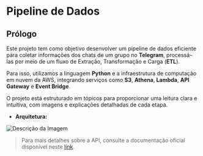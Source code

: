 # Pipeline de Dados
## Prólogo
Este projeto tem como objetivo desenvolver um pipeline de dados eficiente para coletar informações dos chats de um grupo no **Telegram**, processá-las por meio de um fluxo de Extração, Transformação e Carga (**ETL**).

Para isso, utilizamos a linguagem **Python** e a infraestrutura de computação em nuvem da AWS, integrando serviços como **S3**, **Athena**, **Lambda**, **API Gateway** e **Event Bridge**.

O projeto está estruturado em tópicos para proporcionar uma leitura clara e intuitiva, com imagens e explicações detalhadas de cada etapa.

* **Arquitetura:**

![Descrição da Imagem](https://github.com/user-attachments/assets/c0681437-b8a3-42ad-a489-9c03118fc2e4)

> Para mais detalhes sobre a API, consulte a documentação oficial disponível neste [link](https://core.telegram.org/bots/api).
